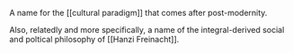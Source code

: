 A name for the [[cultural paradigm]] that comes after post-modernity.

Also, relatedly and more specifically,  a name of the integral-derived social and poltical philosophy of [[Hanzi Freinacht]].